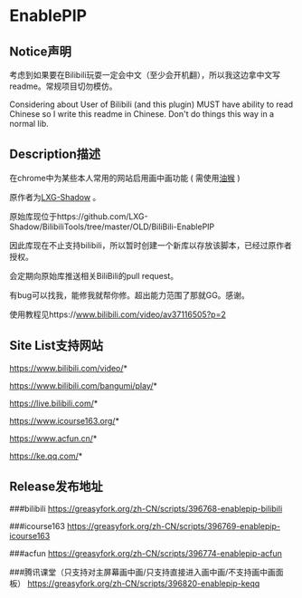 # EnablePIP

## Notice声明
考虑到如果要在Bilibili玩耍一定会中文（至少会开机翻），所以我这边拿中文写readme。常规项目切勿模仿。

Considering about User of Bilibili (and this plugin) MUST have ability to read Chinese so I write this readme in Chinese. Don't do things this way in a normal lib.

## Description描述
在chrome中为某些本人常用的网站启用画中画功能
(
需使用[油猴](https://www.tampermonkey.net//)
)

原作者为[LXG-Shadow](https://github.com/LXG-Shadow/) 。

原始库现位于https://github.com/LXG-Shadow/BilibiliTools/tree/master/OLD/BiliBili-EnablePIP

因此库现在不止支持bilibili，所以暂时创建一个新库以存放该脚本，已经过原作者授权。

会定期向原始库推送相关BiliBili的pull request。

有bug可以找我，能修我就帮你修。超出能力范围了那就GG。感谢。

使用教程见https://www.bilibili.com/video/av37116505?p=2

## Site List支持网站

https://www.bilibili.com/video/*

https://www.bilibili.com/bangumi/play/*

https://live.bilibili.com/*

https://www.icourse163.org/*

https://www.acfun.cn/*

https://ke.qq.com/*

## Release发布地址

###bilibili
https://greasyfork.org/zh-CN/scripts/396768-enablepip-bilibili

###icourse163
https://greasyfork.org/zh-CN/scripts/396769-enablepip-icourse163

###acfun
https://greasyfork.org/zh-CN/scripts/396774-enablepip-acfun

###腾讯课堂（只支持对主屏幕画中画/只支持直接进入画中画/不支持画中画面板）
https://greasyfork.org/zh-CN/scripts/396820-enablepip-keqq
